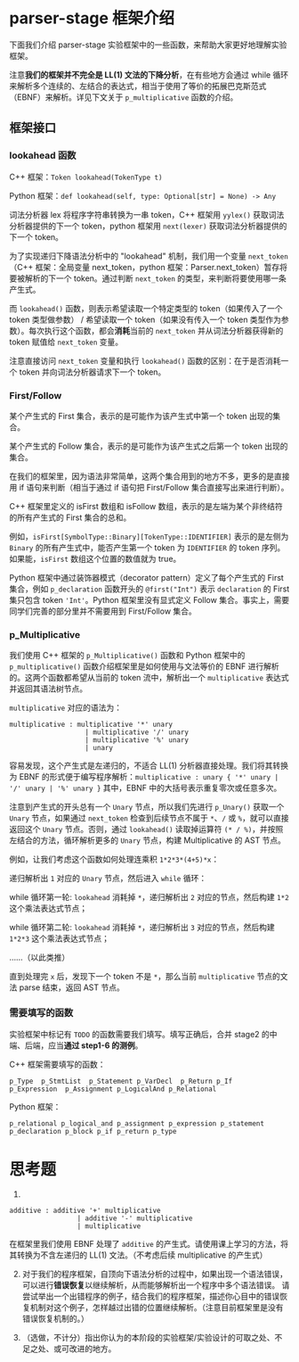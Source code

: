 # parser-stage 框架介绍

下面我们介绍 parser-stage 实验框架中的一些函数，来帮助大家更好地理解实验框架。

注意**我们的框架并不完全是 LL(1) 文法的下降分析**，在有些地方会通过 while 循环来解析多个连续的、左结合的表达式，相当于使用了等价的拓展巴克斯范式（EBNF）来解析。详见下文关于 `p_multiplicative` 函数的介绍。

## 框架接口

### lookahead 函数

C++ 框架：`Token lookahead(TokenType t)` 

Python 框架：`def lookahead(self, type: Optional[str] = None) -> Any`

词法分析器 lex 将程序字符串转换为一串 token，C++ 框架用 `yylex()` 获取词法分析器提供的下一个 token，python 框架用 `next(lexer)` 获取词法分析器提供的下一个 token。

为了实现递归下降语法分析中的 "lookahead" 机制，我们用一个变量 `next_token` （C++ 框架：全局变量 next_token，python 框架：Parser.next_token）暂存将要被解析的下一个 token。通过判断 `next_token` 的类型，来判断将要使用哪一条产生式。

而 `lookahead()` 函数，则表示希望读取一个特定类型的 token（如果传入了一个 token 类型做参数） / 希望读取一个 token（如果没有传入一个 token 类型作为参数）。每次执行这个函数，都会**消耗**当前的 `next_token` 并从词法分析器获得新的 token 赋值给 `next_token` 变量。

注意直接访问 `next_token` 变量和执行 `lookahead()` 函数的区别：在于是否消耗一个 token 并向词法分析器请求下一个 token。

### First/Follow

某个产生式的 First 集合，表示的是可能作为该产生式中第一个 token 出现的集合。

某个产生式的 Follow 集合，表示的是可能作为该产生式之后第一个 token 出现的集合。

在我们的框架里，因为语法非常简单，这两个集合用到的地方不多，更多的是直接用 if 语句来判断（相当于通过 if 语句把 First/Follow 集合直接写出来进行判断）。

C++ 框架里定义的 isFirst 数组和 isFollow 数组，表示的是左端为某个非终结符的所有产生式的 First 集合的总和。

例如，`isFirst[SymbolType::Binary][TokenType::IDENTIFIER]` 表示的是左侧为 `Binary` 的所有产生式中，能否产生第一个 token 为 `IDENTIFIER` 的 token 序列。如果能，`isFirst` 数组这个位置的数值就为 true。

Python 框架中通过装饰器模式（decorator pattern）定义了每个产生式的 First 集合，例如 `p_declaration` 函数开头的 `@first("Int")` 表示 `declaration` 的 First 集只包含 token `'Int'`。Python 框架里没有显式定义 Follow 集合。事实上，需要同学们完善的部分里并不需要用到 First/Follow 集合。

### p_Multiplicative

我们使用 C++ 框架的 `p_Multiplicative()` 函数和 Python 框架中的 `p_multiplicative()` 函数介绍框架里是如何使用与文法等价的 EBNF 进行解析的。这两个函数都希望从当前的 token 流中，解析出一个 `multiplicative` 表达式并返回其语法树节点。

`multiplicative` 对应的语法为：

```
multiplicative : multiplicative '*' unary
                   | multiplicative '/' unary
                   | multiplicative '%' unary
                   | unary  
```

容易发现，这个产生式是左递归的，不适合 LL(1) 分析器直接处理。我们将其转换为 EBNF 的形式便于编写程序解析：`multiplicative : unary { '*' unary | '/' unary | '%' unary }` 其中，EBNF 中的大括号表示重复零次或任意多次。

注意到产生式的开头总有一个 `Unary` 节点，所以我们先进行 `p_Unary()` 获取一个 `Unary` 节点，如果通过 `next_token` 检查到后续节点不属于 `*`、`/` 或 `%`，就可以直接返回这个 `Unary` 节点。否则，通过 `lookahead()` 读取掉运算符 `(* / %)`，并按照左结合的方法，循环解析更多的 `Unary` 节点，构建 Multiplicative 的 AST 节点。

例如，让我们考虑这个函数如何处理连乘积 `1*2*3*(4+5)*x`：

递归解析出 `1` 对应的 `Unary` 节点，然后进入 `while` 循环：

while 循环第一轮: `lookahead` 消耗掉 `*`，递归解析出 `2` 对应的节点，然后构建 `1*2` 这个乘法表达式节点；

while 循环第二轮: `lookahead` 消耗掉 `*`，递归解析出 `3` 对应的节点，然后构建 `1*2*3` 这个乘法表达式节点；

……（以此类推）

直到处理完 `x` 后，发现下一个 token 不是 `*`，那么当前 `multiplicative` 节点的文法 parse 结束，返回 AST 节点。


### 需要填写的函数

实验框架中标记有 `TODO` 的函数需要我们填写。填写正确后，合并 stage2 的中端、后端，应当**通过 step1-6 的测例**。

C++ 框架需要填写的函数：
```
p_Type  p_StmtList  p_Statement p_VarDecl  p_Return p_If
p_Expression  p_Assignment p_LogicalAnd p_Relational
```

Python 框架：
```
p_relational p_logical_and p_assignment p_expression p_statement
p_declaration p_block p_if p_return p_type 
```


# 思考题

1.
```
additive : additive '+' multiplicative
                 | additive '-' multiplicative
                 | multiplicative  
```

在框架里我们使用 EBNF 处理了 `additive` 的产生式。请使用课上学习的方法，将其转换为不含左递归的 LL(1) 文法。（不考虑后续 multiplicative 的产生式）

2. 对于我们的程序框架，自顶向下语法分析的过程中，如果出现一个语法错误，可以进行**错误恢复**以继续解析，从而能够解析出一个程序中多个语法错误。
请尝试举出一个出错程序的例子，结合我们的程序框架，描述你心目中的错误恢复机制对这个例子，怎样越过出错的位置继续解析。（注意目前框架里是没有错误恢复机制的。）

3. （选做，不计分）指出你认为的本阶段的实验框架/实验设计的可取之处、不足之处、或可改进的地方。
